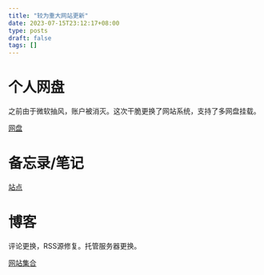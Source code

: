 ```yaml
---
title: "较为重大网站更新"
date: 2023-07-15T23:12:17+08:00
type: posts
draft: false
tags: []
---
```


# 个人网盘

之前由于微软抽风，账户被消灭。这次干脆更换了网站系统，支持了多网盘挂载。

[网盘](https://pan.little-data.eu.org)

# 备忘录/笔记

[站点](https://mos.little-data.top)

# 博客

评论更换，RSS源修复。托管服务器更换。

[网站集合](https://mos.little-data.top/m/6)
